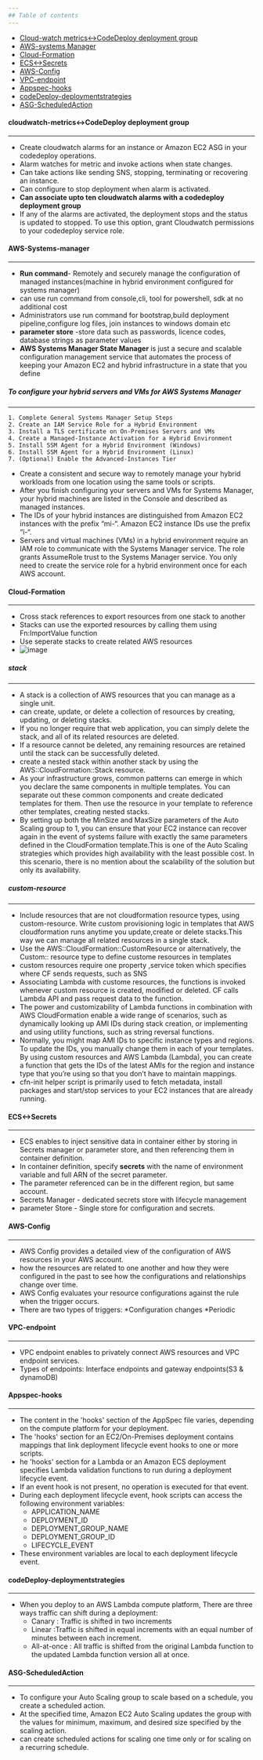 ```yaml
---
## Table of contents
---
```

* [Cloud-watch metrics<->CodeDeploy deployment group](#cloudwatch-metrics-codedeploy-deployment-group)
* [AWS-systems Manager](#AWS-systems-manager)
* [Cloud-Formation](#Cloud-Formation)
* [ECS<->Secrets](#ECS-Secrets)
* [AWS-Config](#AWS-Config)
* [VPC-endpoint](#VPC-endpoint)
* [Appspec-hooks](#Appspec-hooks)
* [codeDeploy-deploymentstrategies](#codeDeploy-deploymentstrategies)
* [ASG-ScheduledAction](#ASG-ScheduledAction)

 
#### cloudwatch-metrics<->CodeDeploy deployment group
---
- Create cloudwatch alarms for an instance or Amazon EC2 ASG in your codedeploy operations. 
- Alarm watches for metric and invoke actions when state changes.
- Can take actions like sending SNS, stopping, terminating or recovering an instance.
- Can configure to stop deployment when alarm is activated.
- **Can associate upto ten cloudwatch alarms with a codedeploy deployment group**
- If any of the alarms are activated, the deployment stops and the status is updated to stopped. 
  To use this option, grant Cloudwatch permissions to your codedeploy service role.

#### AWS-Systems-manager
---
- **Run command**- Remotely and securely manage the configuration of managed instances(machine in hybrid environment configured for systems manager)
- can use run command from console,cli, tool for powershell, sdk at no additional cost
- Administrators use run command for bootstrap,build deployment pipeline,configure log files, join instances to windows domain etc
- **parameter store** -store data such as passwords, licence codes, database strings as parameter values
- **AWS Systems Manager State Manager** is just a secure and scalable configuration management service that automates the process of keeping your Amazon EC2 and hybrid infrastructure in a state that you define

##### To configure your hybrid servers and VMs for AWS Systems Manager
---
    1. Complete General Systems Manager Setup Steps
    2. Create an IAM Service Role for a Hybrid Environment
    3. Install a TLS certificate on On-Premises Servers and VMs
    4. Create a Managed-Instance Activation for a Hybrid Environment
    5. Install SSM Agent for a Hybrid Environment (Windows)
    6. Install SSM Agent for a Hybrid Environment (Linux)
    7. (Optional) Enable the Advanced-Instances Tier
- Create a consistent and secure way to remotely manage your hybrid workloads from one location using the same tools or scripts.
- After you finish configuring your servers and VMs for Systems Manager, your hybrid machines are listed in the Console and described as managed instances.
- The IDs of your hybrid instances are distinguished from Amazon EC2 instances with the prefix “mi-“. Amazon EC2 instance IDs use the prefix “i-“.
- Servers and virtual machines (VMs) in a hybrid environment require an IAM role to communicate with the Systems Manager service. The role grants
  AssumeRole trust to the Systems Manager service. You only need to create the service role for a hybrid environment once for each AWS account.

#### Cloud-Formation
---
- Cross stack references to export resources from one stack to another
- Stacks can use the exported resources by calling them using Fn:ImportValue function
- Use seperate stacks to create related AWS resources
- ![image](https://user-images.githubusercontent.com/81581601/156093802-0ff739f1-3715-4f2a-929a-46aa16b3539d.png)

##### stack
---
- A stack is a collection of AWS resources that you can manage as a single unit.
- can create, update, or delete a collection of resources by creating, updating, or deleting stacks. 
- If you no longer require that web application, you can simply delete the stack, and all of its related resources are deleted.
- If a resource cannot be deleted, any remaining resources are retained until the stack can be successfully deleted.
- create a nested stack within another stack by using the AWS::CloudFormation::Stack resource.
- As your infrastructure grows, common patterns can emerge in which you declare the same components in multiple templates. You can separate out these common components and create dedicated templates for them. Then use the resource in your template to reference other templates, creating nested stacks.
- By setting up both the MinSize and MaxSize parameters of the Auto Scaling group to 1, you can ensure that your EC2 instance can recover again in the event of systems failure with exactly the same parameters defined in the CloudFormation template.This is one of the Auto Scaling strategies which provides high availability with the least possible cost. In this scenario, there is no mention about the scalability of the solution but only its availability.

##### custom-resource
---
- Include resources that are not cloudformation resource types, using custom-resource. Write custom provisioning logic in templates that AWS cloudformation runs anytime you update,create or delete stacks.This way we can manage all related resources in a single stack.
- Use the AWS::CloudFormation::CustomResource or alternatively, the Custom::<User-Defined Resource Name> resource type to define custome resources in templates
- custom resources require one property ,service token which specifies where CF sends requests, such as SNS
- Associating Lambda with custome resources, the functions is invoked whenever custom resource is created, modified or deleted. CF calls Lambda API and pass request data to the function.
- The power and customizability of Lambda functions in combination with AWS CloudFormation enable a wide range of scenarios, such as dynamically looking up AMI IDs during stack creation, or implementing and using utility functions, such as string reversal functions.
- Normally, you might map AMI IDs to specific instance types and regions. To update the IDs, you manually change them in each of your templates. By using custom resources and AWS Lambda (Lambda), you can create a function that gets the IDs of the latest AMIs for the region and instance type that you’re using so that you don’t have to maintain mappings.
- cfn-init helper script is primarily used to fetch metadata, install packages and start/stop services to your EC2 instances that are already running. 


#### ECS<->Secrets
 ---
- ECS enables to inject sensitive data in container either by storing in Secrets manager or parameter store, and then referencing them in container definition.
- In container definition, specify **secrets** with the name of environment variable and full ARN of the secret parameter.
- The parameter referenced can be in the different region, but same account.
- Secrets Manager - dedicated secrets store with lifecycle management
- parameter Store - Single store for configuration and secrets.
 
 #### AWS-Config
 ---
 - AWS Config provides a detailed view of the configuration of AWS resources in your AWS account. 
 - how the resources are related to one another and how they were configured in the past to see how the configurations and relationships change over time.
 - AWS Config evaluates your resource configurations against the rule when the trigger occurs.
 - There are two types of triggers:
   *Configuration changes
   *Periodic

 
 
 #### VPC-endpoint
 ---
 - VPC endpoint enables to privately connect AWS resources and VPC endpoint services.
 - Types of endpoints: Interface endpoints and gateway endpoints(S3 & dynamoDB) 
 
 #### Appspec-hooks
 ----
 
 - The content in the 'hooks' section of the AppSpec file varies, depending on the compute platform for your deployment.
 - The 'hooks' section for an EC2/On-Premises deployment contains mappings that link deployment lifecycle event hooks to one or more scripts. 
 - he 'hooks' section for a Lambda or an Amazon ECS deployment specifies Lambda validation functions to run during a deployment lifecycle event. 
 - If an event hook is not present, no operation is executed for that event.
 - During each deployment lifecycle event, hook scripts can access the following environment variables:
   *  APPLICATION_NAME
   *  DEPLOYMENT_ID 
   *  DEPLOYMENT_GROUP_NAME 
   *  DEPLOYMENT_GROUP_ID
   *  LIFECYCLE_EVENT
  - These environment variables are local to each deployment lifecycle event.

 
#### codeDeploy-deploymentstrategies
 -----
 
 - When you deploy to an AWS Lambda compute platform, There are three ways traffic can shift during a deployment:
   * Canary : Traffic is shifted in two increments
   * Linear :Traffic is shifted in equal increments with an equal number of minutes between each increment.
   * All-at-once : All traffic is shifted from the original Lambda function to the updated Lambda function version all at once.
 
 #### ASG-ScheduledAction
 ----
 
 - To configure your Auto Scaling group to scale based on a schedule, you create a scheduled action.
 - At the specified time, Amazon EC2 Auto Scaling updates the group with the values for minimum, maximum, and desired size specified by the scaling action.
 - can create scheduled actions for scaling one time only or for scaling on a recurring schedule.
 
